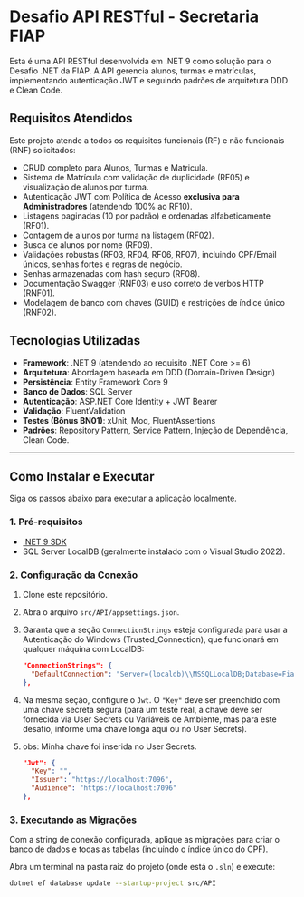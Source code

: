 # Desafio API RESTful - Secretaria FIAP

Esta é uma API RESTful desenvolvida em .NET 9 como solução para o Desafio .NET da FIAP. A API gerencia alunos, turmas e matrículas, implementando autenticação JWT e seguindo padrões de arquitetura DDD e Clean Code.

## Requisitos Atendidos

Este projeto atende a todos os requisitos funcionais (RF) e não funcionais (RNF) solicitados:
- CRUD completo para Alunos, Turmas e Matricula.
- Sistema de Matrícula com validação de duplicidade (RF05) e visualização de alunos por turma.
- Autenticação JWT com Política de Acesso **exclusiva para Administradores** (atendendo 100% ao RF10).
- Listagens paginadas (10 por padrão) e ordenadas alfabeticamente (RF01).
- Contagem de alunos por turma na listagem (RF02).
- Busca de alunos por nome (RF09).
- Validações robustas (RF03, RF04, RF06, RF07), incluindo CPF/Email únicos, senhas fortes e regras de negócio.
- Senhas armazenadas com hash seguro (RF08).
- Documentação Swagger (RNF03)  e uso correto de verbos HTTP (RNF01).
- Modelagem de banco com chaves (GUID) e restrições de índice único (RNF02).

## Tecnologias Utilizadas

- **Framework**: .NET 9 (atendendo ao requisito .NET Core >= 6) 
- **Arquitetura**: Abordagem baseada em DDD (Domain-Driven Design)
- **Persistência**: Entity Framework Core 9
- **Banco de Dados**: SQL Server
- **Autenticação**: ASP.NET Core Identity + JWT Bearer
- **Validação**: FluentValidation
- **Testes (Bônus BN01)**: xUnit, Moq, FluentAssertions 
- **Padrões**: Repository Pattern, Service Pattern, Injeção de Dependência, Clean Code.

---

## Como Instalar e Executar

Siga os passos abaixo para executar a aplicação localmente.

### 1. Pré-requisitos

- [.NET 9 SDK](https://dotnet.microsoft.com/download/dotnet/9.0)
- SQL Server LocalDB (geralmente instalado com o Visual Studio 2022).

### 2. Configuração da Conexão

1.  Clone este repositório.
2.  Abra o arquivo `src/API/appsettings.json`.
3.  Garanta que a seção `ConnectionStrings` esteja configurada para usar a Autenticação do Windows (Trusted_Connection), que funcionará em qualquer máquina com LocalDB:

    ```json
    "ConnectionStrings": {
      "DefaultConnection": "Server=(localdb)\\MSSQLLocalDB;Database=FiapApiRestifulDB;Trusted_Connection=True;Encrypt=False;TrustServerCertificate=True;MultipleActiveResultSets=True"
    },
    ```

4.  Na mesma seção, configure o `Jwt`. O `"Key"` deve ser preenchido com uma chave secreta segura (para um teste real, a chave deve ser fornecida via User Secrets ou Variáveis de Ambiente, mas para este desafio, informe uma chave longa aqui ou no User Secrets).
5.  obs: Minha chave foi inserida no User Secrets.

    ```json
    "Jwt": {
      "Key": "",
      "Issuer": "https://localhost:7096",
      "Audience": "https://localhost:7096"
    },
    ```

### 3. Executando as Migrações

Com a string de conexão configurada, aplique as migrações para criar o banco de dados e todas as tabelas (incluindo o índice único do CPF).

Abra um terminal na pasta raiz do projeto (onde está o `.sln`) e execute:

```bash
dotnet ef database update --startup-project src/API
